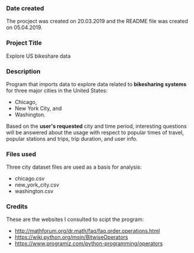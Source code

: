 ### Date created
The procject was created on 20.03.2019 and the README file was created on 05.04.2019.

### Project Title
Explore US bikeshare data

### Description
Program that imports data to explore data related to **bikesharing systems** for three major cities in the United States:
* Chicago,
* New York City, and
* Washington.

Based on the **user's requested** city and time period, interesting questions will be answered about the usage with respect to popular times of travel,  popular stations and trips, trip duration, and user info.

### Files used
Three city dataset files are used as a basis for analysis:
* chicago.csv
* new_york_city.csv
* washington.csv

### Credits
These are the websites I consulted to scipt the program:
* http://mathforum.org/dr.math/faq/faq.order.operations.html
* https://wiki.python.org/moin/BitwiseOperators
* https://www.programiz.com/python-programming/operators
